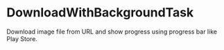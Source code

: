 # DownloadWithBackgroundTask
Download image file from URL and show progress using progress bar like Play Store.
